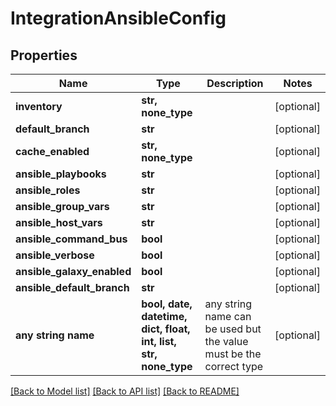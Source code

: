 # IntegrationAnsibleConfig


## Properties
Name | Type | Description | Notes
------------ | ------------- | ------------- | -------------
**inventory** | **str, none_type** |  | [optional] 
**default_branch** | **str** |  | [optional] 
**cache_enabled** | **str, none_type** |  | [optional] 
**ansible_playbooks** | **str** |  | [optional] 
**ansible_roles** | **str** |  | [optional] 
**ansible_group_vars** | **str** |  | [optional] 
**ansible_host_vars** | **str** |  | [optional] 
**ansible_command_bus** | **bool** |  | [optional] 
**ansible_verbose** | **bool** |  | [optional] 
**ansible_galaxy_enabled** | **bool** |  | [optional] 
**ansible_default_branch** | **str** |  | [optional] 
**any string name** | **bool, date, datetime, dict, float, int, list, str, none_type** | any string name can be used but the value must be the correct type | [optional]

[[Back to Model list]](../README.md#documentation-for-models) [[Back to API list]](../README.md#documentation-for-api-endpoints) [[Back to README]](../README.md)


